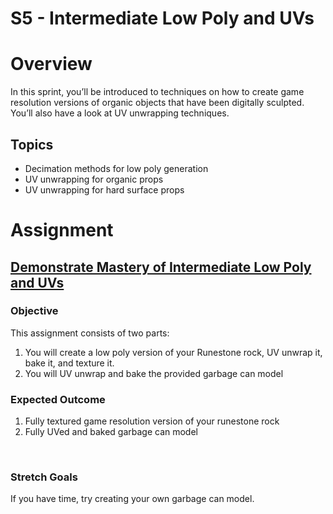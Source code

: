 # S5 - Intermediate Low Poly and UVs

<h1><span>Overview</span></h1>
<p><span>In this sprint, you’ll be introduced to techniques on how to create game resolution versions of organic objects that have been digitally sculpted. You’ll also have a look at UV unwrapping techniques.</span></p>
<h2><span>Topics</span></h2>
<ul>
<li aria-level="1"><span>Decimation methods for low poly generation</span></li>
<li aria-level="1"><span>UV unwrapping for organic props</span></li>
<li aria-level="1"><span>UV unwrapping for hard surface props</span></li>
</ul>
<h1><span>Assignment</span></h1>
<h2><a title="Assignment: Demonstrate Mastery of Intermediate Low Poly and UVs" href="https://vertexschool.instructure.com/courses/172/assignments/1654" data-api-endpoint="https://vertexschool.instructure.com/api/v1/courses/172/assignments/1654" data-api-returntype="Assignment"><span>Demonstrate Mastery of Intermediate Low Poly and UVs</span></a></h2>
<h3><strong>Objective</strong></h3>
<p><span>This assignment consists of two parts:</span></p>
<ol>
<li aria-level="1"><span>You will create a low poly version of your Runestone rock, UV unwrap it, bake it, and texture it.</span></li>
<li aria-level="1"><span>You will UV unwrap and bake the provided garbage can model</span></li>
</ol>
<h3><strong>Expected Outcome</strong></h3>
<ol>
<li aria-level="1"><span>Fully textured game resolution version of your runestone rock</span></li>
<li aria-level="1"><span>Fully UVed and baked garbage can model</span></li>
</ol>
<p>&nbsp;</p>
<h3><strong>Stretch Goals</strong></h3>
<p><span>If you have time, try creating your own garbage can model.</span></p>